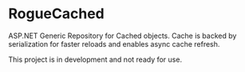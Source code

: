 RogueCached
===========

ASP.NET Generic Repository for Cached objects. Cache is backed by serialization for faster reloads and enables async cache refresh.


This project is in development and not ready for use.
